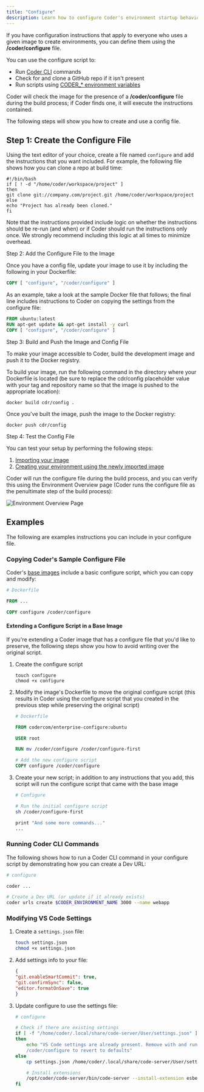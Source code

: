 ```yaml
---
title: "Configure"
description: Learn how to configure Coder's environment startup behavior.
---
```


If you have configuration instructions that apply to everyone who uses a given
image to create environments, you can define them using the **/coder/configure**
file.

You can use the configure script to:

- Run [Coder CLI](https://github.com/cdr/coder-cli) commands
- Check for and clone a GitHub repo if it isn't present
- Run scripts using [CODER\_\* environment
  variables](../environments/variables.md)

Coder will check the image for the presence of a **/coder/configure** file
during the build process; if Coder finds one, it will execute the instructions
contained.

The following steps will show you how to create and use a config file.

## Step 1: Create the Configure File

Using the text editor of your choice, create a file named `configure` and add
the instructions that you want included. For example, the following file shows
how you can clone a repo at build time:

```console
#!/bin/bash
if [ ! -d "/home/coder/workspace/project" ]
then
git clone git://company.com/project.git /home/coder/workspace/project
else
echo "Project has already been cloned."
fi
```

Note that the instructions provided include logic on whether the instructions
should be re-run (and when) or if Coder should run the instructions only once.
We strongly recommend including this logic at all times to minimize overhead.

Step 2: Add the Configure File to the Image

Once you have a config file, update your image to use it by including the
following in your Dockerfile:

```dockerfile
COPY [ "configure", "/coder/configure" ]
```

As an example, take a look at the sample Docker file that follows; the final
line includes instructions to Coder on copying the settings from the configure
file:

```dockerfile
FROM ubuntu:latest
RUN apt-get update && apt-get install -y curl
COPY [ "configure", "/coder/configure" ]
```

Step 3: Build and Push the Image and Config File

To make your image accessible to Coder, build the development image and push it
to the Docker registry.

To build your image, run the following command in the directory where your
Dockerfile is located (be sure to replace the cdr/config placeholder value with
your tag and repository name so that the image is pushed to the appropriate
location):

```console
docker build cdr/config .
```

Once you've built the image, push the image to the Docker registry:

```console
docker push cdr/config
```

Step 4: Test the Config File

You can test your setup by performing the following steps:

1. [Importing your image](importing.md)
1. [Creating your environment using the newly imported
   image](../environments/getting-started.md)

Coder will run the configure file during the build process, and you can verify
this using the Environment Overview page (Coder runs the configure file as the
penultimate step of the build process):

![Environment Overview Page](../assets/configure.png)

## Examples

The following are examples instructions you can include in your configure file.

### Copying Coder's Sample Configure File

Coder's [base images](https://github.com/cdr/enterprise-images) include a basic
configure script, which you can copy and modify:

```Dockerfile
# Dockerfile

FROM ...

COPY configure /coder/configure
```

#### Extending a Configure Script in a Base Image

If you're extending a Coder image that has a configure file that you'd like to
preserve, the following steps show you how to avoid writing over the original
script.

1. Create the configure script

    ```shell
    touch configure
    chmod +x configure
    ```

1. Modify the image's Dockerfile to move the original configure script (this
   results in Coder using the configure script that you created in the previous
   step while preserving the original script)

    ```Dockerfile
    # Dockerfile

    FROM codercom/enterprise-configure:ubuntu

    USER root

    RUN mv /coder/configure /coder/configure-first

    # Add the new configure script
    COPY configure /coder/configure
    ```

1. Create your new script; in addition to any instructions that you add, this
   script will run the configure script that came with the base image

    ```sh
    # Configure

    # Run the initial configure script
    sh /coder/configure-first

    print "And some more commands..."
    ...
    ```

### Running Coder CLI Commands

The following shows how to run a Coder CLI command in your configure script by
demonstrating how you can create a Dev URL:

```sh
# configure

coder ...

# Create a Dev URL (or update if it already exists)
coder urls create $CODER_ENVIRONMENT_NAME 3000 --name webapp
```

### Modifying VS Code Settings

1. Create a `settings.json` file:

    ```sh
    touch settings.json
    chmod +x settings.json
    ```

1. Add settings info to your file:

    ```json
    {
    "git.enableSmartCommit": true,
    "git.confirmSync": false,
    "editor.formatOnSave": true
    }
    ```

1. Update configure to use the settings file:

    ```sh
    # configure

    # Check if there are existing settings
    if [ -f "/home/coder/.local/share/code-server/User/settings.json" ]
    then
        echo "VS Code settings are already present. Remove with and run
        /coder/configure to revert to defaults"
    else
        cp settings.json /home/coder/.local/share/code-server/User/settings.json

        # Install extensions
        /opt/coder/code-server/bin/code-server --install-extension esbenp.prettier-vscode
    fi
    ```
